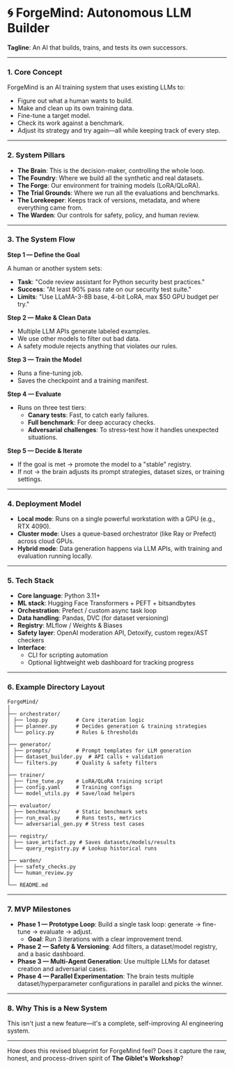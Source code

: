 # 🌀 ForgeMind: Autonomous LLM Builder

**Tagline**: An AI that builds, trains, and tests its own successors.

-----

### **1. Core Concept**

ForgeMind is an AI training system that uses existing LLMs to:

  * Figure out what a human wants to build.
  * Make and clean up its own training data.
  * Fine-tune a target model.
  * Check its work against a benchmark.
  * Adjust its strategy and try again—all while keeping track of every step.

-----

### **2. System Pillars**

  * **The Brain**: This is the decision-maker, controlling the whole loop.
  * **The Foundry**: Where we build all the synthetic and real datasets.
  * **The Forge**: Our environment for training models (LoRA/QLoRA).
  * **The Trial Grounds**: Where we run all the evaluations and benchmarks.
  * **The Lorekeeper**: Keeps track of versions, metadata, and where everything came from.
  * **The Warden**: Our controls for safety, policy, and human review.

-----

### **3. The System Flow**

**Step 1 — Define the Goal**

A human or another system sets:

  * **Task**: "Code review assistant for Python security best practices."
  * **Success**: "At least 90% pass rate on our security test suite."
  * **Limits**: "Use LLaMA-3-8B base, 4-bit LoRA, max $50 GPU budget per try."

**Step 2 — Make & Clean Data**

  * Multiple LLM APIs generate labeled examples.
  * We use other models to filter out bad data.
  * A safety module rejects anything that violates our rules.

**Step 3 — Train the Model**

  * Runs a fine-tuning job.
  * Saves the checkpoint and a training manifest.

**Step 4 — Evaluate**

  * Runs on three test tiers:
      * **Canary tests**: Fast, to catch early failures.
      * **Full benchmark**: For deep accuracy checks.
      * **Adversarial challenges**: To stress-test how it handles unexpected situations.

**Step 5 — Decide & Iterate**

  * If the goal is met → promote the model to a "stable" registry.
  * If not → the brain adjusts its prompt strategies, dataset sizes, or training settings.

-----

### **4. Deployment Model**

  * **Local mode**: Runs on a single powerful workstation with a GPU (e.g., RTX 4090).
  * **Cluster mode**: Uses a queue-based orchestrator (like Ray or Prefect) across cloud GPUs.
  * **Hybrid mode**: Data generation happens via LLM APIs, with training and evaluation running locally.

-----

### **5. Tech Stack**

  * **Core language**: Python 3.11+
  * **ML stack**: Hugging Face Transformers + PEFT + bitsandbytes
  * **Orchestration**: Prefect / custom async task loop
  * **Data handling**: Pandas, DVC (for dataset versioning)
  * **Registry**: MLflow / Weights & Biases
  * **Safety layer**: OpenAI moderation API, Detoxify, custom regex/AST checkers
  * **Interface**:
      * CLI for scripting automation
      * Optional lightweight web dashboard for tracking progress

-----

### **6. Example Directory Layout**

```
ForgeMind/
│
├── orchestrator/
│ ├── loop.py         # Core iteration logic
│ ├── planner.py      # Decides generation & training strategies
│ └── policy.py       # Rules & thresholds
│
├── generator/
│ ├── prompts/        # Prompt templates for LLM generation
│ ├── dataset_builder.py  # API calls + validation
│ └── filters.py      # Quality & safety filters
│
├── trainer/
│ ├── fine_tune.py    # LoRA/QLoRA training script
│ ├── config.yaml     # Training configs
│ └── model_utils.py  # Save/load helpers
│
├── evaluator/
│ ├── benchmarks/     # Static benchmark sets
│ ├── run_eval.py     # Runs tests, metrics
│ └── adversarial_gen.py # Stress test cases
│
├── registry/
│ ├── save_artifact.py # Saves datasets/models/results
│ └── query_registry.py # Lookup historical runs
│
├── warden/
│ ├── safety_checks.py
│ └── human_review.py
│
└── README.md
```

-----

### **7. MVP Milestones**

  * **Phase 1 — Prototype Loop**: Build a single task loop: generate → fine-tune → evaluate → adjust.
      * **Goal**: Run 3 iterations with a clear improvement trend.
  * **Phase 2 — Safety & Versioning**: Add filters, a dataset/model registry, and a basic dashboard.
  * **Phase 3 — Multi-Agent Generation**: Use multiple LLMs for dataset creation and adversarial cases.
  * **Phase 4 — Parallel Experimentation**: The brain tests multiple dataset/hyperparameter configurations in parallel and picks the winner.

-----

### **8. Why This is a New System**

This isn't just a new feature—it's a complete, self-improving AI engineering system.

-----

How does this revised blueprint for ForgeMind feel? Does it capture the raw, honest, and process-driven spirit of **The Giblet's Workshop**?
